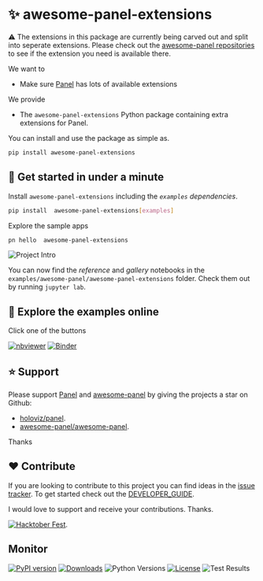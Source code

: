 # ✨ awesome-panel-extensions

⚠️ The extensions in this package are currently being carved out and split into seperate
extensions. Please check out the
[awesome-panel repositories](https://github.com/orgs/awesome-panel/repositories) to see if the
extension you need is available there.

We want to

- Make sure [Panel](https://panel.holoviz.org/) has lots of available extensions

We provide

- The `awesome-panel-extensions` Python package containing extra extensions for Panel.

You can install and use the package as simple as.

```bash
pip install awesome-panel-extensions
```

## 🚀 Get started in under a minute

Install `awesome-panel-extensions` including the *`examples` dependencies*.

```bash
pip install  awesome-panel-extensions[examples]
```

Explore the sample apps

```bash
pn hello  awesome-panel-extensions
```

![Project Intro](https://raw.githubusercontent.com/awesome-panel/awesome-panel-extensions/main/assets/videos/pn-hello-awesome-panel-extensions.gif)

You can now find the *reference* and *gallery* notebooks in the `examples/awesome-panel/awesome-panel-extensions` folder. Check them out by running `jupyter lab`.

## 📒 Explore the examples online

Click one of the buttons

[![nbviewer](https://raw.githubusercontent.com/jupyter/design/master/logos/Badges/nbviewer_badge.svg)](https://nbviewer.org/github/awesome-panel/awesome-panel-extensions/tree/master/examples/)
[![Binder](https://mybinder.org/badge_logo.svg)](https://mybinder.org/v2/gh/awesome-panel/awesome-panel-extensions/HEAD)

## ⭐ Support

Please support [Panel](https://panel.holoviz.org) and
[awesome-panel](https://awesome-panel.org) by giving the projects a star on Github:

- [holoviz/panel](https://github.com/holoviz/panel).
- [awesome-panel/awesome-panel](https://github.com/awesome-panel/awesome-panel).

Thanks

## ❤️ Contribute

If you are looking to contribute to this project you can find ideas in the [issue tracker](https://github.com/awesome-panel/awesome-panel-extensions/issues). To get started check out the [DEVELOPER_GUIDE](DEVELOPER_GUIDE.md).

I would love to support and receive your contributions. Thanks.

[![Hacktober Fest](https://github.blog/wp-content/uploads/2022/10/hacktoberfestbanner.jpeg?fit=1200%2C630)](https://github.com/awesome-panel/awesome-panel-extensions/issues).

## Monitor

[![PyPI version](https://badge.fury.io/py/panel-highcharts.svg)](https://pypi.org/project/awesome-panel-extensions/)
[![Downloads](https://pepy.tech/badge/panel-highcharts/month)](https://pepy.tech/project/awesome-panel-extensions)
![Python Versions](https://img.shields.io/badge/python-3.7%20%7C%203.8%20%7C%203.9%20%7C%203.10-blue)
[![License](https://img.shields.io/badge/License-MIT%202.0-blue.svg)](https://opensource.org/licenses/MIT)
![Test Results](https://github.com/awesome-panel/awesome-panel-extensions/actions/workflows/tests.yaml/badge.svg?branch=main)